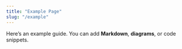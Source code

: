 ```yaml
---
title: "Example Page"
slug: "/example"
---
```


Here’s an example guide. You can add **Markdown**, **diagrams**, or code snippets.
